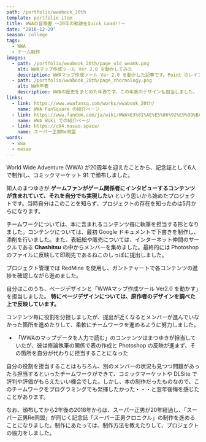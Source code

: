 ```yaml
---
path: /portfolio/wwabook_20th
template: portfolio-item
title: WWAの冒険書 ～20年の軌跡をQuick Load!!～
date: "2016-12-29"
season: college
tags:
  - WWA
  - チーム制作
images:
  - path: /portfolio/wwabook_20th/page_old_wwamk.png
    alt: WWAマップ作成ツール Ver 2.0 を動かしてみた
    description: WWAマップ作成ツール Ver 2.0 を動かした記事です。Point のレイアウトはWWAの公式サイトを参考にしました。
  - path: /portfolio/wwabook_20th/page_chornology.png
    alt: WWA年表
    description: WWAの歴史をまとめた年表です。この年表のデザインも担当しました。
links:
  - link: https://www.wwafansq.com/works/wwabook_20th/
    name: WWA FanSquare の紹介ページ
  - link: https://wwa.fandom.com/ja/wiki/WWA%E3%81%AE%E5%86%92%E9%99%BA%E6%9B%B8_%EF%BD%9E20%E5%B9%B4%E3%81%AE%E8%BB%8C%E8%B7%A1%E3%82%92Quick_Load!!%EF%BD%9E
    name: WWA Wiki での紹介ページ
  - link: https://c94.masao.space/
    name: スーパー正男Re同盟
words:
  - wwa
  - masao
---
```


World Wide Adventure (WWA) が20周年を迎えたことから、記念誌として6人で制作し、コミックマーケット 91 で頒布しました。

知人のまつゆきが **ゲームファンがゲーム関係者にインタビューするコンテンツが含まれていて、それを自分でも実現したい** という思いから始めたプロジェクトです。当時自分はこのことを知らず、プロジェクトの存在を知ったのは5月からになります。

チームワークについては、本に含まれるコンテンツ毎に執筆を担当する形となりました。コンテンツについては、最初 Google ドキュメントで下書きを制作し、添削を行いました。また、表紙絵や販売については、インターネット仲間のサークルである **Chashitsu** の中からメンバーを集めました。最終的には Photoshop のファイルに反映して印刷先であるねこのしっぽに提出しました。

プロジェクト管理では RedMine を使用し、ガントチャートで各コンテンツの進捗を確認しながら進めました。

自分はこのうち、ページデザインと「WWAマップ作成ツール Ver2.0 を動かす」を担当しました。 **特にページデザインについては、原作者のデザインを調べた上で反映しています。**

コンテンツ毎に役割を分担しましたが、提出が近くなるとメンバーが進んでいなかった箇所を進めたりして、柔軟にチームワークを進めるように努力しました。

- 「WWAのマップデータを人力で読む」のコンテンツはまつゆきが担当していたが、彼は修論執筆の関係で表の作成と Photoshop の反映が進まず、その箇所を自分が代わりに担当することになった

自分の役割を担当することはもちろん、別のメンバーの状況も見つつ問題があったら担当するといったチームワークができて、コミックマーケットや DLSite で評判や評価がもらえたいい機会でした。しかし、本の制作だったものなので、このチームワークをプログラミングでも発揮したかった・・・と翌年後悔を感じたことがあります。

なお、頒布してから2年後の2018年からは、スーパー正男が20年経過し、「スーパー正男Re同盟」が同じく記念誌「スーパー正男クロニクル」の制作を進めることになりました。制作にあたっては、制作方法を教えたりして、プロジェクトの協力をしました。
